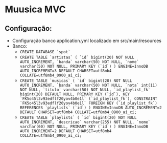 # Muusica MVC

## Configuração:
* Configuração banco application.yml localizado em src/main/resources
* Banco:
    * `` CREATE DATABASE `spot` ``
    * `` CREATE TABLE `artistas` (
           `id` bigint(20) NOT NULL AUTO_INCREMENT,
           `banda` varchar(50) NOT NULL,
           `nome` varchar(50) NOT NULL,
           PRIMARY KEY (`id`)
         ) ENGINE=InnoDB AUTO_INCREMENT=3 DEFAULT CHARSET=utf8mb4 COLLATE=utf8mb4_0900_ai_ci;
 ``
    * `` CREATE TABLE `musicas` (
           `id` bigint(20) NOT NULL AUTO_INCREMENT,
           `banda` varchar(50) NOT NULL,
           `nota` int(11) NOT NULL,
           `titulo` varchar(50) NOT NULL,
           `id_playlist_fk` bigint(20) DEFAULT NULL,
           PRIMARY KEY (`id`),
           KEY `FK5o45l3v93edflf20yov4b0e1l` (`id_playlist_fk`),
           CONSTRAINT `FK5o45l3v93edflf20yov4b0e1l` FOREIGN KEY (`id_playlist_fk`) REFERENCES `playlists` (`id`)
         ) ENGINE=InnoDB AUTO_INCREMENT=2 DEFAULT CHARSET=utf8mb4 COLLATE=utf8mb4_0900_ai_ci;
 ``
    * `` CREATE TABLE `playlists` (
           `id` bigint(20) NOT NULL AUTO_INCREMENT,
           `descricao` varchar(255) NOT NULL,
           `nome` varchar(60) NOT NULL,
           PRIMARY KEY (`id`)
         ) ENGINE=InnoDB AUTO_INCREMENT=2 DEFAULT CHARSET=utf8mb4 COLLATE=utf8mb4_0900_ai_ci;
 ``
